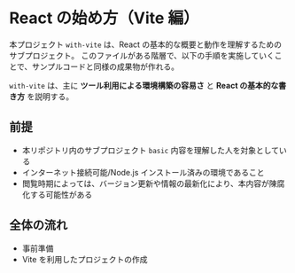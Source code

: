 # React の始め方（Vite 編）
本プロジェクト `with-vite` は、React の基本的な概要と動作を理解するためのサブプロジェクト。
このファイルがある階層で、以下の手順を実施していくことで、サンプルコードと同様の成果物が作れる。

`with-vite` は、主に **ツール利用による環境構築の容易さ** と **React の基本的な書き方** を説明する。

## 前提
- 本リポジトリ内のサブプロジェクト `basic` 内容を理解した人を対象としている
- インターネット接続可能/Node.js インストール済みの環境であること
- 閲覧時期によっては、バージョン更新や情報の最新化により、本内容が陳腐化する可能性がある

## 全体の流れ
- 事前準備
- Vite を利用したプロジェクトの作成
